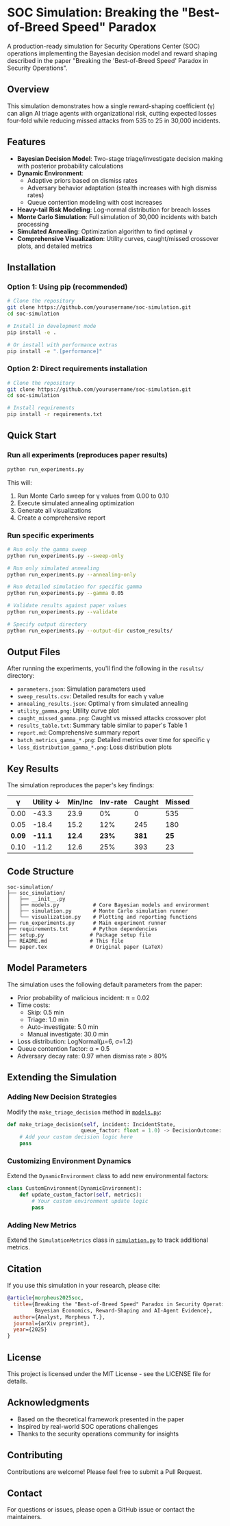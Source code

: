 # SOC Simulation: Breaking the "Best-of-Breed Speed" Paradox

A production-ready simulation for Security Operations Center (SOC) operations implementing the Bayesian decision model and reward shaping described in the paper "Breaking the 'Best-of-Breed Speed' Paradox in Security Operations".

## Overview

This simulation demonstrates how a single reward-shaping coefficient (γ) can align AI triage agents with organizational risk, cutting expected losses four-fold while reducing missed attacks from 535 to 25 in 30,000 incidents.

## Features

- **Bayesian Decision Model**: Two-stage triage/investigate decision making with posterior probability calculations
- **Dynamic Environment**: 
  - Adaptive priors based on dismiss rates
  - Adversary behavior adaptation (stealth increases with high dismiss rates)
  - Queue contention modeling with cost increases
- **Heavy-tail Risk Modeling**: Log-normal distribution for breach losses
- **Monte Carlo Simulation**: Full simulation of 30,000 incidents with batch processing
- **Simulated Annealing**: Optimization algorithm to find optimal γ
- **Comprehensive Visualization**: Utility curves, caught/missed crossover plots, and detailed metrics

## Installation

### Option 1: Using pip (recommended)

```bash
# Clone the repository
git clone https://github.com/yourusername/soc-simulation.git
cd soc-simulation

# Install in development mode
pip install -e .

# Or install with performance extras
pip install -e ".[performance]"
```

### Option 2: Direct requirements installation

```bash
# Clone the repository
git clone https://github.com/yourusername/soc-simulation.git
cd soc-simulation

# Install requirements
pip install -r requirements.txt
```

## Quick Start

### Run all experiments (reproduces paper results)

```bash
python run_experiments.py
```

This will:
1. Run Monte Carlo sweep for γ values from 0.00 to 0.10
2. Execute simulated annealing optimization
3. Generate all visualizations
4. Create a comprehensive report

### Run specific experiments

```bash
# Run only the gamma sweep
python run_experiments.py --sweep-only

# Run only simulated annealing
python run_experiments.py --annealing-only

# Run detailed simulation for specific gamma
python run_experiments.py --gamma 0.05

# Validate results against paper values
python run_experiments.py --validate

# Specify output directory
python run_experiments.py --output-dir custom_results/
```

## Output Files

After running the experiments, you'll find the following in the `results/` directory:

- `parameters.json`: Simulation parameters used
- `sweep_results.csv`: Detailed results for each γ value
- `annealing_results.json`: Optimal γ from simulated annealing
- `utility_gamma.png`: Utility curve plot
- `caught_missed_gamma.png`: Caught vs missed attacks crossover plot
- `results_table.txt`: Summary table similar to paper's Table 1
- `report.md`: Comprehensive summary report
- `batch_metrics_gamma_*.png`: Detailed metrics over time for specific γ
- `loss_distribution_gamma_*.png`: Loss distribution plots

## Key Results

The simulation reproduces the paper's key findings:

| γ    | Utility ↓ | Min/Inc | Inv-rate | Caught | Missed |
|------|-----------|---------|----------|--------|--------|
| 0.00 | -43.3     | 23.9    | 0%       | 0      | 535    |
| 0.05 | -18.4     | 15.2    | 12%      | 245    | 180    |
| **0.09** | **-11.1** | **12.4** | **23%** | **381** | **25** |
| 0.10 | -11.2     | 12.6    | 25%      | 393    | 23     |

## Code Structure

```
soc-simulation/
├── soc_simulation/
│   ├── __init__.py
│   ├── models.py           # Core Bayesian models and environment
│   ├── simulation.py       # Monte Carlo simulation runner
│   └── visualization.py    # Plotting and reporting functions
├── run_experiments.py      # Main experiment runner
├── requirements.txt        # Python dependencies
├── setup.py               # Package setup file
├── README.md              # This file
└── paper.tex              # Original paper (LaTeX)
```

## Model Parameters

The simulation uses the following default parameters from the paper:

- Prior probability of malicious incident: π = 0.02
- Time costs:
  - Skip: 0.5 min
  - Triage: 1.0 min
  - Auto-investigate: 5.0 min
  - Manual investigate: 30.0 min
- Loss distribution: LogNormal(μ=6, σ=1.2)
- Queue contention factor: α = 0.5
- Adversary decay rate: 0.97 when dismiss rate > 80%

## Extending the Simulation

### Adding New Decision Strategies

Modify the `make_triage_decision` method in [`models.py`](soc_simulation/models.py):

```python
def make_triage_decision(self, incident: IncidentState, 
                        queue_factor: float = 1.0) -> DecisionOutcome:
    # Add your custom decision logic here
    pass
```

### Customizing Environment Dynamics

Extend the `DynamicEnvironment` class to add new environmental factors:

```python
class CustomEnvironment(DynamicEnvironment):
    def update_custom_factor(self, metrics):
        # Your custom environment update logic
        pass
```

### Adding New Metrics

Extend the `SimulationMetrics` class in [`simulation.py`](soc_simulation/simulation.py) to track additional metrics.

## Citation

If you use this simulation in your research, please cite:

```bibtex
@article{morpheus2025soc,
  title={Breaking the "Best-of-Breed Speed" Paradox in Security Operations: 
         Bayesian Economics, Reward-Shaping and AI-Agent Evidence},
  author={Analyst, Morpheus T.},
  journal={arXiv preprint},
  year={2025}
}
```

## License

This project is licensed under the MIT License - see the LICENSE file for details.

## Acknowledgments

- Based on the theoretical framework presented in the paper
- Inspired by real-world SOC operations challenges
- Thanks to the security operations community for insights

## Contributing

Contributions are welcome! Please feel free to submit a Pull Request.

## Contact

For questions or issues, please open a GitHub issue or contact the maintainers.
